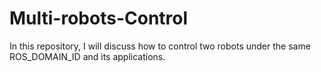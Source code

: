 # Multi-robots-Control
In this repository, I will discuss how to control two robots under the same ROS_DOMAIN_ID and its applications.

